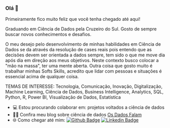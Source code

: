 ### Olá 👋

Primeiramente fico muito feliz que você tenha chegado até aqui!

Graduando em Ciência de Dados pela Cruzeiro do Sul. Gosto de sempre buscar novos conhecimentos e desafios.

O meu desejo pelo desenvolvimento de minhas habilidades em Ciência de Dados se da através da resolução de cases reais pois entendo que as decisões devem ser orientada a dados sempre, tem sido o que me move dia após dia em direção aos meus objetivos. Neste contexto busco colocar a "mão na massa", ter uma mente aberta. Outra coisa que gosto muito é trabalhar minhas Softs Skills, acredito que lidar com pessoas e situações é essencial acima de qualquer coisa.

TEMAS DE INTERESSE: Tecnologia, Comunicação, Inovação, Digitalização, Machine Learning, Ciência de Dados, Business Intelligence, Analytics, SQL, Python, R, Power BI, Visualização de Dados, Estatística

- 💻 Estou procurando colaborar em: projetos voltados a ciência de dados
- ✍🏼 Confira meu blog sobre ciência de dados [Os Dados Falam](https://os-dados-falam.medium.com/)
- 🌐 Como chegar até mim: [![Github Badge](https://img.shields.io/badge/-Github-000?style=flat-square&logo=Github&logoColor=white&link=https://github.com/frankgsilva)](https://github.com/frankgsilva)
[![Linkedin Badge](https://img.shields.io/badge/-LinkedIn-blue?style=flat-square&logo=Linkedin&logoColor=white&link=https://www.linkedin.com/in/franklynguimaraes/)](https://www.linkedin.com/in/franklynguimaraes/)
